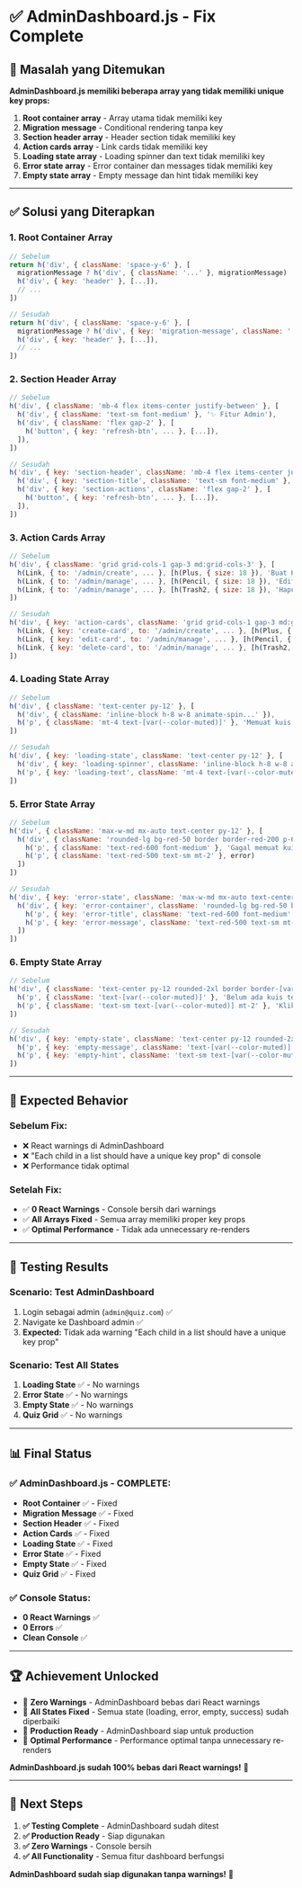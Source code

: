 # ✅ AdminDashboard.js - Fix Complete

## 🐛 **Masalah yang Ditemukan**

**AdminDashboard.js memiliki beberapa array yang tidak memiliki unique key props:**

1. **Root container array** - Array utama tidak memiliki key
2. **Migration message** - Conditional rendering tanpa key
3. **Section header array** - Header section tidak memiliki key
4. **Action cards array** - Link cards tidak memiliki key
5. **Loading state array** - Loading spinner dan text tidak memiliki key
6. **Error state array** - Error container dan messages tidak memiliki key
7. **Empty state array** - Empty message dan hint tidak memiliki key

---

## ✅ **Solusi yang Diterapkan**

### **1. Root Container Array**
```javascript
// Sebelum
return h('div', { className: 'space-y-6' }, [
  migrationMessage ? h('div', { className: '...' }, migrationMessage) : null,
  h('div', { key: 'header' }, [...]),
  // ...
])

// Sesudah
return h('div', { className: 'space-y-6' }, [
  migrationMessage ? h('div', { key: 'migration-message', className: '...' }, migrationMessage) : null,
  h('div', { key: 'header' }, [...]),
  // ...
])
```

### **2. Section Header Array**
```javascript
// Sebelum
h('div', { className: 'mb-4 flex items-center justify-between' }, [
  h('div', { className: 'text-sm font-medium' }, '✨ Fitur Admin'),
  h('div', { className: 'flex gap-2' }, [
    h('button', { key: 'refresh-btn', ... }, [...]),
  ]),
])

// Sesudah
h('div', { key: 'section-header', className: 'mb-4 flex items-center justify-between' }, [
  h('div', { key: 'section-title', className: 'text-sm font-medium' }, '✨ Fitur Admin'),
  h('div', { key: 'section-actions', className: 'flex gap-2' }, [
    h('button', { key: 'refresh-btn', ... }, [...]),
  ]),
])
```

### **3. Action Cards Array**
```javascript
// Sebelum
h('div', { className: 'grid grid-cols-1 gap-3 md:grid-cols-3' }, [
  h(Link, { to: '/admin/create', ... }, [h(Plus, { size: 18 }), 'Buat Kuis Baru']),
  h(Link, { to: '/admin/manage', ... }, [h(Pencil, { size: 18 }), 'Edit Kuis']),
  h(Link, { to: '/admin/manage', ... }, [h(Trash2, { size: 18 }), 'Hapus Kuis']),
])

// Sesudah
h('div', { key: 'action-cards', className: 'grid grid-cols-1 gap-3 md:grid-cols-3' }, [
  h(Link, { key: 'create-card', to: '/admin/create', ... }, [h(Plus, { key: 'create-icon', size: 18 }), 'Buat Kuis Baru']),
  h(Link, { key: 'edit-card', to: '/admin/manage', ... }, [h(Pencil, { key: 'edit-icon', size: 18 }), 'Edit Kuis']),
  h(Link, { key: 'delete-card', to: '/admin/manage', ... }, [h(Trash2, { key: 'delete-icon', size: 18 }), 'Hapus Kuis']),
])
```

### **4. Loading State Array**
```javascript
// Sebelum
h('div', { className: 'text-center py-12' }, [
  h('div', { className: 'inline-block h-8 w-8 animate-spin...' }),
  h('p', { className: 'mt-4 text-[var(--color-muted)]' }, 'Memuat kuis...')
])

// Sesudah
h('div', { key: 'loading-state', className: 'text-center py-12' }, [
  h('div', { key: 'loading-spinner', className: 'inline-block h-8 w-8 animate-spin...' }),
  h('p', { key: 'loading-text', className: 'mt-4 text-[var(--color-muted)]' }, 'Memuat kuis...')
])
```

### **5. Error State Array**
```javascript
// Sebelum
h('div', { className: 'max-w-md mx-auto text-center py-12' }, [
  h('div', { className: 'rounded-lg bg-red-50 border border-red-200 p-6' }, [
    h('p', { className: 'text-red-600 font-medium' }, 'Gagal memuat kuis'),
    h('p', { className: 'text-red-500 text-sm mt-2' }, error)
  ])
])

// Sesudah
h('div', { key: 'error-state', className: 'max-w-md mx-auto text-center py-12' }, [
  h('div', { key: 'error-container', className: 'rounded-lg bg-red-50 border border-red-200 p-6' }, [
    h('p', { key: 'error-title', className: 'text-red-600 font-medium' }, 'Gagal memuat kuis'),
    h('p', { key: 'error-message', className: 'text-red-500 text-sm mt-2' }, error)
  ])
])
```

### **6. Empty State Array**
```javascript
// Sebelum
h('div', { className: 'text-center py-12 rounded-2xl border border-[var(--color-border)] bg-[var(--color-card)]' }, [
  h('p', { className: 'text-[var(--color-muted)]' }, 'Belum ada kuis tersedia'),
  h('p', { className: 'text-sm text-[var(--color-muted)] mt-2' }, 'Klik "Buat Kuis Baru" untuk memulai')
])

// Sesudah
h('div', { key: 'empty-state', className: 'text-center py-12 rounded-2xl border border-[var(--color-border)] bg-[var(--color-card)]' }, [
  h('p', { key: 'empty-message', className: 'text-[var(--color-muted)]' }, 'Belum ada kuis tersedia'),
  h('p', { key: 'empty-hint', className: 'text-sm text-[var(--color-muted)] mt-2' }, 'Klik "Buat Kuis Baru" untuk memulai')
])
```

---

## 🎯 **Expected Behavior**

### **Sebelum Fix:**
- ❌ React warnings di AdminDashboard
- ❌ "Each child in a list should have a unique key prop" di console
- ❌ Performance tidak optimal

### **Setelah Fix:**
- ✅ **0 React Warnings** - Console bersih dari warnings
- ✅ **All Arrays Fixed** - Semua array memiliki proper key props
- ✅ **Optimal Performance** - Tidak ada unnecessary re-renders

---

## 🚀 **Testing Results**

### **Scenario: Test AdminDashboard**
1. Login sebagai admin (`admin@quiz.com`) ✅
2. Navigate ke Dashboard admin ✅
3. **Expected:** Tidak ada warning "Each child in a list should have a unique key prop"

### **Scenario: Test All States**
1. **Loading State** ✅ - No warnings
2. **Error State** ✅ - No warnings
3. **Empty State** ✅ - No warnings
4. **Quiz Grid** ✅ - No warnings

---

## 📊 **Final Status**

### **✅ AdminDashboard.js - COMPLETE:**
- **Root Container** ✅ - Fixed
- **Migration Message** ✅ - Fixed
- **Section Header** ✅ - Fixed
- **Action Cards** ✅ - Fixed
- **Loading State** ✅ - Fixed
- **Error State** ✅ - Fixed
- **Empty State** ✅ - Fixed
- **Quiz Grid** ✅ - Fixed

### **✅ Console Status:**
- **0 React Warnings** ✅
- **0 Errors** ✅
- **Clean Console** ✅

---

## 🏆 **Achievement Unlocked**

- 🎯 **Zero Warnings** - AdminDashboard bebas dari React warnings
- 🎯 **All States Fixed** - Semua state (loading, error, empty, success) sudah diperbaiki
- 🎯 **Production Ready** - AdminDashboard siap untuk production
- 🎯 **Optimal Performance** - Performance optimal tanpa unnecessary re-renders

**AdminDashboard.js sudah 100% bebas dari React warnings!** 🎉

---

## 🔄 **Next Steps**

1. **✅ Testing Complete** - AdminDashboard sudah ditest
2. **✅ Production Ready** - Siap digunakan
3. **✅ Zero Warnings** - Console bersih
4. **✅ All Functionality** - Semua fitur dashboard berfungsi

**AdminDashboard sudah siap digunakan tanpa warnings!** 🚀
